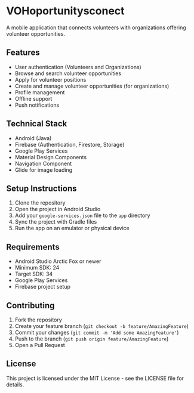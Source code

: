 # VOHoportunitysconect

A mobile application that connects volunteers with organizations offering volunteer opportunities.

## Features

- User authentication (Volunteers and Organizations)
- Browse and search volunteer opportunities
- Apply for volunteer positions
- Create and manage volunteer opportunities (for organizations)
- Profile management
- Offline support
- Push notifications

## Technical Stack

- Android (Java)
- Firebase (Authentication, Firestore, Storage)
- Google Play Services
- Material Design Components
- Navigation Component
- Glide for image loading

## Setup Instructions

1. Clone the repository
2. Open the project in Android Studio
3. Add your `google-services.json` file to the `app` directory
4. Sync the project with Gradle files
5. Run the app on an emulator or physical device

## Requirements

- Android Studio Arctic Fox or newer
- Minimum SDK: 24
- Target SDK: 34
- Google Play Services
- Firebase project setup

## Contributing

1. Fork the repository
2. Create your feature branch (`git checkout -b feature/AmazingFeature`)
3. Commit your changes (`git commit -m 'Add some AmazingFeature'`)
4. Push to the branch (`git push origin feature/AmazingFeature`)
5. Open a Pull Request

## License

This project is licensed under the MIT License - see the LICENSE file for details. 